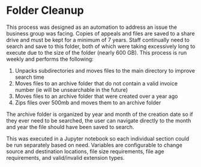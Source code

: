 # Folder Cleanup

This process was designed as an automation to address an issue the business group was facing. Copies of appeals and files are saved to a share drive and must be kept for a minimum of 7 years. Staff continually need to search and save to this folder, both of which were taking excessively long to execute due to the size of the folder (nearly 600 GB). This process is run weekly and performs the following:

1. Unpacks subdirectories and moves files to the main directory to improve search time
2. Moves files to an archive folder that do not contain a valid invoice number (ie will be unsearchable in the future)
3. Moves files to an archive folder that were created over a year ago
4. Zips files over 500mb and moves them to an archive folder

The archive folder is organized by year and month of the creation date so if they ever need to be searched, the user can navigate directly to the month and year the file should have been saved to search.

This was executed in a Jupyter notebook so each individual section could be run separately based on need. Variables are configurable to change source and destination locations, file size requirements, file age requirements, and valid/invalid extension types.
